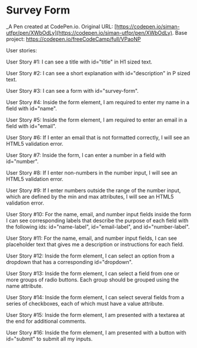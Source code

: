 # Survey Form
 _A Pen created at CodePen.io. Original URL: [https://codepen.io/siman-utfpr/pen/XWbOdLy](https://codepen.io/siman-utfpr/pen/XWbOdLy).
 Base project: https://codepen.io/freeCodeCamp/full/VPaoNP

 User stories: 

 User Story #1: I can see a title with id="title" in H1 sized text.
 
 User Story #2: I can see a short explanation with id="description" in P sized text.
 
 User Story #3: I can see a form with id="survey-form".
 
 User Story #4: Inside the form element, I am required to enter my name in a field with id="name".
 
 User Story #5: Inside the form element, I am required to enter an email in a field with id="email".
 
 User Story #6: If I enter an email that is not formatted correctly, I will see an HTML5 validation error.
 
 User Story #7: Inside the form, I can enter a number in a field with id="number".
 
 User Story #8: If I enter non-numbers in the number input, I will see an HTML5 validation error.
 
 User Story #9: If I enter numbers outside the range of the number input, which are defined by the min and max attributes,  I will see an HTML5 validation error.
 
 User Story #10: For the name, email, and number input fields inside the form I can see corresponding labels that describe  the purpose of each field with the following ids: id="name-label", id="email-label", and id="number-label".
 
 User Story #11: For the name, email, and number input fields, I can see placeholder text that gives me a description or  instructions for each field.
 
 User Story #12: Inside the form element, I can select an option from a dropdown that has a corresponding id="dropdown".
 
 User Story #13: Inside the form element, I can select a field from one or more groups of radio buttons. Each group should  be grouped using the name attribute.
 
 User Story #14: Inside the form element, I can select several fields from a series of checkboxes, each of which must have  a value attribute.
 
 User Story #15: Inside the form element, I am presented with a textarea at the end for additional comments.
 
 User Story #16: Inside the form element, I am presented with a button with id="submit" to submit all my inputs.